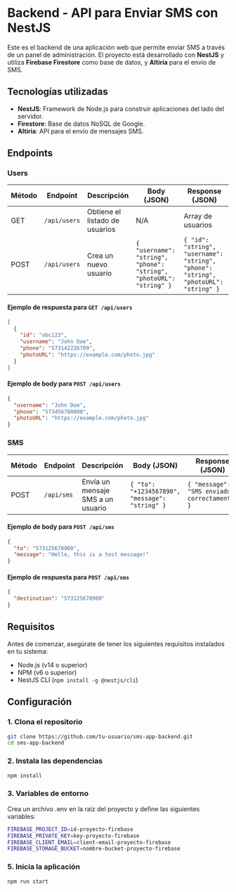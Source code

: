 # Backend - API para Enviar SMS con NestJS

Este es el backend de una aplicación web que permite enviar SMS a través de un panel de administración. El proyecto está desarrollado con **NestJS** y utiliza **Firebase Firestore** como base de datos, y **Altiria** para el envío de SMS.

## Tecnologías utilizadas

- **NestJS**: Framework de Node.js para construir aplicaciones del lado del servidor.
- **Firestore**: Base de datos NoSQL de Google.
- **Altiria**: API para el envío de mensajes SMS.

## Endpoints

### **Users**
<table><thead><tr><th>Método</th><th>Endpoint</th><th>Descripción</th><th>Body (JSON)</th><th>Response (JSON)</th></tr></thead><tbody><tr><td>GET</td><td><code>/api/users</code></td><td>Obtiene el listado de usuarios</td><td>N/A</td><td>Array de usuarios</td></tr><tr><td>POST</td><td><code>/api/users</code></td><td>Crea un nuevo usuario</td><td><code>{ "username": "string", "phone": "string", "photoURL": "string" }</code></td><td><code>{ "id": "string", "username": "string", "phone": "string", "photoURL": "string" }</code></td></tr></tbody></table>

#### Ejemplo de respuesta para `GET /api/users`

```json
[
  {
    "id": "abc123",
    "username": "John Doe",
    "phone": "573142226709",
    "photoURL": "https://example.com/photo.jpg"
  }
]
```

#### Ejemplo de body para `POST /api/users`

```json
{
  "username": "John Doe",
  "phone": "573456780000",
  "photoURL": "https://example.com/photo.jpg"
}
```

### **SMS**

<table><thead><tr><th>Método</th><th>Endpoint</th><th>Descripción</th><th>Body (JSON)</th><th>Response (JSON)</th></tr></thead><tbody><tr><td>POST</td><td><code>/api/sms</code></td><td>Envía un mensaje SMS a un usuario</td><td><code>{ "to": "+1234567890", "message": "string" }</code></td><td><code>{ "message": "SMS enviado correctamente" }</code></td></tr></tbody></table>

#### Ejemplo de body para `POST /api/sms`

```json
{
  "to": "573125678900",
  "message": "Hello, this is a test message!"
}
```

#### Ejemplo de respuesta para `POST /api/sms`

```json
{
  "destination": "573125678900"
}
```

## Requisitos

Antes de comenzar, asegúrate de tener los siguientes requisitos instalados en tu sistema:

- Node.js (v14 o superior)
- NPM (v6 o superior)
- NestJS CLI (`npm install -g @nestjs/cli`)

## Configuración

### 1. Clona el repositorio

```bash
git clone https://github.com/tu-usuario/sms-app-backend.git
cd sms-app-backend
```

### 2. Instala las dependencias
```bash
npm install
```

### 3. Variables de entorno

Crea un archivo .env en la raíz del proyecto y define las siguientes variables:
```bash
FIREBASE_PROJECT_ID=id-proyecto-firebase
FIREBASE_PRIVATE_KEY=key-proyecto-firebase
FIREBASE_CLIENT_EMAIL=client-email-proyecto-firebase
FIREBASE_STORAGE_BUCKET=nombre-bucket-proyecto-firebase
```

### 5. Inicia la aplicación

```bash
npm run start
```